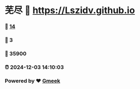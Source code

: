 # 芜尽 :link: https://Lszidv.github.io 
### :page_facing_up: [14](https://Lszidv.github.io/tag.html) 
### :speech_balloon: 3 
### :hibiscus: 35900 
### :alarm_clock: 2024-12-03 14:10:03 
### Powered by :heart: [Gmeek](https://github.com/Meekdai/Gmeek)
